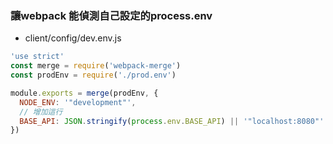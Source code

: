 ### 讓webpack 能偵測自己設定的process.env

* client/config/dev.env.js
``` javascript
'use strict'
const merge = require('webpack-merge')
const prodEnv = require('./prod.env')

module.exports = merge(prodEnv, {
  NODE_ENV: '"development"',
  // 增加這行
  BASE_API: JSON.stringify(process.env.BASE_API) || '"localhost:8080"'
})
```

